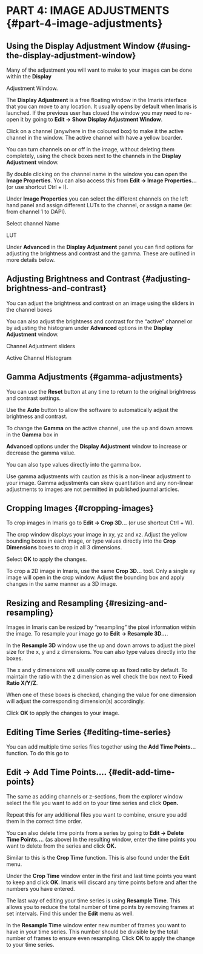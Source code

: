 # PART 4: IMAGE ADJUSTMENTS {#part-4-image-adjustments}

## Using the Display Adjustment Window {#using-the-display-adjustment-window}

Many of the adjustment you will want to make to your images can be done within the **Display**

Adjustment Window.

The **Display Adjustment** is a free floating window in the Imaris interface that you can move to any location. It usually opens by default when Imaris is launched. If the previous user has closed the window you may need to re-open it by going to **Edit -&gt; Show Display Adjustment Window**.

Click on a channel (anywhere in the coloured box) to make it the active channel in the window. The active channel with have a yellow boarder.

You can turn channels on or off in the image, without deleting them completely, using the check boxes next to the channels in the **Display Adjustment** window.

By double clicking on the channel name in the window you can open the **Image Properties**. You can also access this from **Edit -&gt; Image Properties…** (or use shortcut Ctrl + I).

Under **Image Properties** you can select the different channels on the left hand panel and assign different LUTs to the channel, or assign a name (ie: from channel 1 to DAPI).

Select channel Name

LUT

Under **Advanced** in the **Display Adjustment** panel you can find options for adjusting the brightness and contrast and the gamma. These are outlined in more details below.

## Adjusting Brightness and Contrast {#adjusting-brightness-and-contrast}

You can adjust the brightness and contrast on an image using the sliders in the channel boxes

You can also adjust the brightness and contrast for the “active” channel or by adjusting the histogram under **Advanced** options in the **Display Adjustment** window.

Channel Adjustment sliders

Active Channel Histogram

## Gamma Adjustments {#gamma-adjustments}

You can use the **Reset** button at any time to return to the original brightness and contrast settings.

Use the **Auto** button to allow the software to automatically adjust the brightness and contrast.

To change the **Gamma** on the active channel, use the up and down arrows in the **Gamma** box in

**Advanced** options under the **Display Adjustment** window to increase or decrease the gamma value.

You can also type values directly into the gamma box.

Use gamma adjustments with caution as this is a non-linear adjustment to your image. Gamma adjustments can skew quantitation and any non-linear adjustments to images are not permitted in published journal articles.

## Cropping Images {#cropping-images}

To crop images in Imaris go to **Edit -&gt; Crop 3D…** (or use shortcut Ctrl + W).

The crop window displays your image in xy, yz and xz. Adjust the yellow bounding boxes in each image, or type values directly into the **Crop Dimensions** boxes to crop in all 3 dimensions.

Select **OK** to apply the changes.

To crop a 2D image in Imaris, use the same **Crop 3D…** tool. Only a single xy image will open in the crop window. Adjust the bounding box and apply changes in the same manner as a 3D image.

## Resizing and Resampling {#resizing-and-resampling}

Images in Imaris can be resized by “resampling” the pixel information within the image. To resample your image go to **Edit -&gt; Resample 3D…**.

In the **Resample 3D** window use the up and down arrows to adjust the pixel size for the x, y and z dimensions. You can also type values directly into the boxes.

The x and y dimensions will usually come up as fixed ratio by default. To maintain the ratio with the z dimension as well check the box next to **Fixed Ratio X/Y/Z**.

When one of these boxes is checked, changing the value for one dimension will adjust the corresponding dimension(s) accordingly.

Click **OK** to apply the changes to your image.

## Editing Time Series {#editing-time-series}

You can add multiple time series files together using the **Add Time Points…** function. To do this go to

## Edit -&gt; Add Time Points…**.** {#edit-add-time-points}

The same as adding channels or z-sections, from the explorer window select the file you want to add on to your time series and click **Open.**

Repeat this for any additional files you want to combine, ensure you add them in the correct time order.

You can also delete time points from a series by going to **Edit -&gt; Delete Time Points…**. (as above) In the resulting window, enter the time points you want to delete from the series and click **OK.**

Similar to this is the **Crop Time** function. This is also found under the **Edit** menu.

Under the **Crop Time** window enter in the first and last time points you want to keep and click **OK**. Imaris will discard any time points before and after the numbers you have entered.

The last way of editing your time series is using **Resample Time**. This allows you to reduce the total number of time points by removing frames at set intervals. Find this under the **Edit** menu as well.

In the **Resample Time** window enter new number of frames you want to have in your time series. This number should be divisible by the total number of frames to ensure even resampling. Click **OK** to apply the change to your time series.